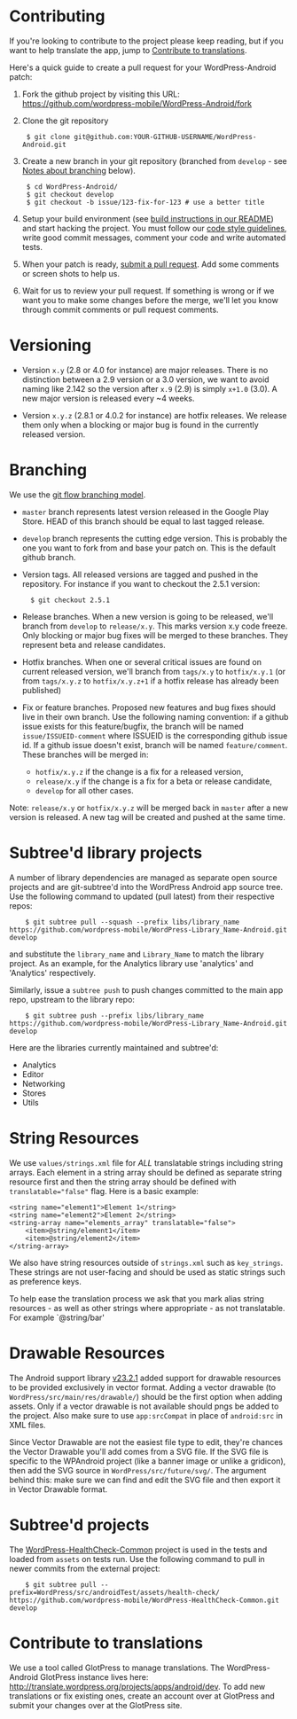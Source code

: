 # Contributing

If you're looking to contribute to the project please keep reading, but if you want to help translate the app, jump to [Contribute to translations](#contribute-to-translations).

Here's a quick guide to create a pull request for your WordPress-Android patch:

1. Fork the github project by visiting this URL: https://github.com/wordpress-mobile/WordPress-Android/fork

2. Clone the git repository

        $ git clone git@github.com:YOUR-GITHUB-USERNAME/WordPress-Android.git

3. Create a new branch in your git repository (branched from `develop` - see [Notes about branching](#notes-about-branching) below).

        $ cd WordPress-Android/
        $ git checkout develop
        $ git checkout -b issue/123-fix-for-123 # use a better title

4. Setup your build environment (see [build instructions in our README][build-instructions]) and start hacking the project. You must follow our [code style guidelines][style], write good commit messages, comment your code and write automated tests.

5. When your patch is ready, [submit a pull request][pr]. Add some comments or screen shots to help us.

6. Wait for us to review your pull request. If something is wrong or if we want you to make some changes before the merge, we'll let you know through commit comments or pull request comments.

[build-instructions]: https://github.com/wordpress-mobile/WordPress-Android#build-instructions
[pr]: https://github.com/wordpress-mobile/WordPress-Android/compare/
[style]: https://github.com/wordpress-mobile/WordPress-Android/blob/develop/CODESTYLE.md

# Versioning

* Version `x.y` (2.8 or 4.0 for instance) are major releases. There is no distinction between a 2.9 version or a 3.0 version, we want to avoid naming like 2.142 so the version after `x.9` (2.9) is simply `x+1.0` (3.0). A new major version is released every ~4 weeks.

* Version `x.y.z` (2.8.1 or 4.0.2 for instance) are hotfix releases. We release them only when a blocking or major bug is found in the currently released version.

# Branching

We use the [git flow branching model][git-flow].

* `master` branch represents latest version released in the Google Play Store. HEAD of this branch should be equal to last tagged release.

* `develop` branch represents the cutting edge version. This is probably the one you want to fork from and base your patch on. This is the default github branch.

* Version tags. All released versions are tagged and pushed in the repository. For instance if you want to checkout the 2.5.1 version:

        $ git checkout 2.5.1

* Release branches. When a new version is going to be released, we'll branch from `develop` to `release/x.y`. This marks version x.y code freeze. Only blocking or major bug fixes will be merged to these branches. They represent beta and release candidates.

* Hotfix branches. When one or several critical issues are found on current released version, we'll branch from `tags/x.y` to `hotfix/x.y.1` (or from `tags/x.y.z` to `hotfix/x.y.z+1` if a hotfix release has already been published)

* Fix or feature branches. Proposed new features and bug fixes should live in their own branch. Use the following naming convention: if a github issue exists for this feature/bugfix, the branch will be named `issue/ISSUEID-comment` where ISSUEID is the corresponding github issue id. If a github issue doesn't exist, branch will be named `feature/comment`. These branches will be merged in:
    * `hotfix/x.y.z` if the change is a fix for a released version,
    * `release/x.y` if the change is a fix for a beta or release candidate,
    * `develop` for all other cases.

Note: `release/x.y` or `hotfix/x.y.z` will be merged back in `master` after a new version is released. A new tag will be created and pushed at the same time.

[git-flow]: http://nvie.com/posts/a-successful-git-branching-model/

# Subtree'd library projects

A number of library dependencies are managed as separate open source projects and are git-subtree'd into the WordPress Android app source tree. Use the following command to updated (pull latest) from their respective repos:

        $ git subtree pull --squash --prefix libs/library_name https://github.com/wordpress-mobile/WordPress-Library_Name-Android.git develop

and substitute the `library_name` and `Library_Name` to match the library project. As an example, for the Analytics library use 'analytics' and 'Analytics' respectively.

Similarly, issue a `subtree push` to push changes committed to the main app repo, upstream to the library repo:

        $ git subtree push --prefix libs/library_name https://github.com/wordpress-mobile/WordPress-Library_Name-Android.git develop

Here are the libraries currently maintained and subtree'd:

* Analytics
* Editor
* Networking
* Stores
* Utils

# String Resources

We use `values/strings.xml` file for *ALL* translatable strings including string arrays. Each element in a string array should be defined as separate string resource first and then the string array should be defined with `translatable="false"` flag. Here is a basic example:

```
<string name="element1">Element 1</string>
<string name="element2">Element 2</string>
<string-array name="elements_array" translatable="false">
    <item>@string/element1</item>
    <item>@string/element2</item>
</string-array>
```

We also have string resources outside of `strings.xml` such as `key_strings`. These strings are not user-facing and should be used as static strings such as preference keys.

To help ease the translation process we ask that you mark alias string resources - as well as other strings where appropriate - as not translatable. For example `<string name="foo" translatable="false">@string/bar</string>'

# Drawable Resources

The Android support library [v23.2.1](http://android-developers.blogspot.com/2016/02/android-support-library-232.html) added support for drawable resources to be provided exclusively in vector format. Adding a vector drawable (to `WordPress/src/main/res/drawable/`) should be the first option when adding assets. Only if a vector drawable is not available should pngs be added to the project. Also make sure to use `app:srcCompat` in place of `android:src` in XML files.

Since Vector Drawable are not the easiest file type to edit, they're chances the Vector Drawable you'll add comes from a SVG file. If the SVG file is specific to the WPAndroid project (like a banner image or unlike a gridicon), then add the SVG source in `WordPress/src/future/svg/`. The argument behind this: make sure we can find and edit the SVG file and then export it in Vector Drawable format.

# Subtree'd projects

The [WordPress-HealthCheck-Common][healthcheck] project is used in the tests and loaded from `assets` on tests run. Use the following command to pull in newer commits from the external project:

        $ git subtree pull --prefix=WordPress/src/androidTest/assets/health-check/ https://github.com/wordpress-mobile/WordPress-HealthCheck-Common.git develop

[healthcheck]: https://github.com/wordpress-mobile/WordPress-HealthCheck-Common

# Contribute to translations

We use a tool called GlotPress to manage translations. The WordPress-Android GlotPress instance lives here: http://translate.wordpress.org/projects/apps/android/dev. To add new translations or fix existing ones, create an account over at GlotPress and submit your changes over at the GlotPress site.
